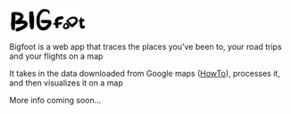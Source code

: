 <img src="/assets/logo.png" />

Bigfoot is a web app that traces the places you've been to, your road trips and your flights on a map

It takes in the data downloaded from Google maps ([HowTo](https://www.howtogeek.com/725241/how-to-download-your-google-maps-data/)), processes it, and then visualizes it on a map

More info coming soon...
